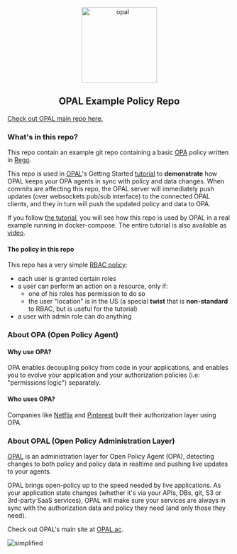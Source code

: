 <p  align="center">
 <img src="https://i.ibb.co/BGVBmMK/opal.png" height=170 alt="opal" border="0" />
</p>
<h2 align="center">
OPAL Example Policy Repo
</h2>

[Check out OPAL main repo here.](https://github.com/authorizon/opal)

### What's in this repo?
This repo contain an example git repo containing a basic [OPA](https://www.openpolicyagent.org/docs/latest/) policy written in [Rego](https://www.openpolicyagent.org/docs/latest/policy-language/#what-is-rego).

This repo is used in [OPAL](https://github.com/authorizon/opal)'s Getting Started [tutorial](https://github.com/authorizon/opal/blob/master/docs/index.md) to **demonstrate** how OPAL keeps your OPA agents in sync with policy and data changes. When commits are affecting this repo, the OPAL server will immediately push updates (over websockets pub/sub interface) to the connected OPAL clients, and they in turn will push the updated policy and data to OPA.

If you follow [the tutorial](https://github.com/authorizon/opal/blob/master/docs/HOWTO/get_started_with_opal_using_docker.md), you will see how this repo is used by OPAL in a real example running in docker-compose. The entire tutorial is also available as [video](https://asciinema.org/a/5IMzZRPltUiFdsNnZ81t14ERk?t=1).

#### The policy in this repo
This repo has a very simple [RBAC policy](https://en.wikipedia.org/wiki/Role-based_access_control):
- each user is granted certain roles
- a user can perform an action on a resource, only if:
  - one of his roles has permission to do so
  - the user "location" is in the US (a special **twist** that is **non-standard** to RBAC, but is useful for the tutorial)
- a user with admin role can do anything

### About OPA (Open Policy Agent)

#### Why use OPA?
OPA enables decoupling policy from code in your applications, and enables you to evolve your application and your authorization policies (i.e: "permissions logic") separately.

#### Who uses OPA?
Companies like [Netflix](https://www.youtube.com/watch?v=R6tUNpRpdnY) and [Pinterest](https://www.youtube.com/watch?v=LhgxFICWsA8) built their authorization layer using OPA.

### About OPAL (Open Policy Administration Layer)
[OPAL](https://github.com/authorizon/opal) is an administration layer for Open Policy Agent (OPA), detecting changes to both policy and policy data in realtime and pushing live updates to your agents.

OPAL brings open-policy up to the speed needed by live applications. As your application state changes (whether it's via your APIs, DBs, git, S3 or 3rd-party SaaS services), OPAL will make sure your services are always in sync with the authorization data and policy they need (and only those they need).

Check out OPAL's main site at [OPAL.ac](https://opal.ac).

<img src="https://i.ibb.co/CvmX8rR/simplified-diagram-highlight.png" alt="simplified" border="0">
